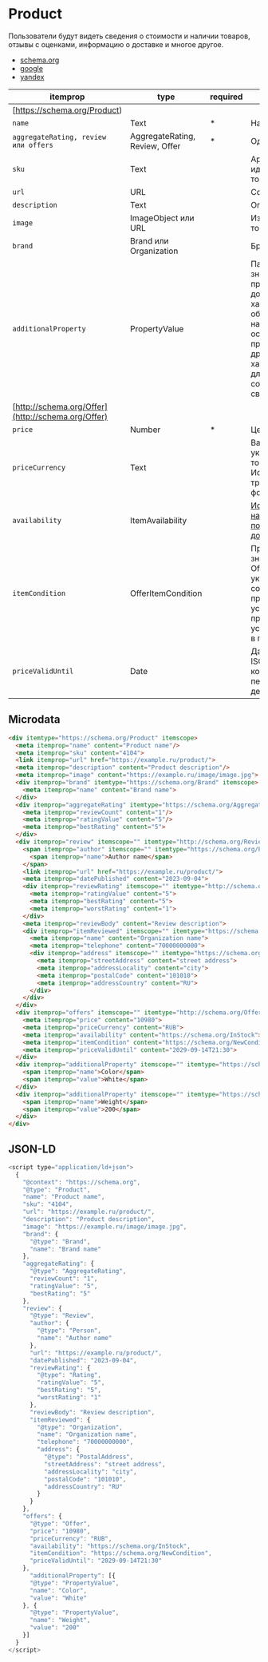 # Product

Пользователи будут видеть сведения о стоимости и наличии товаров, отзывы с оценками, информацию о доставке и многое
другое.

- [schema.org](https://schema.org/Product)
- [google](https://developers.google.com/search/docs/appearance/structured-data/product)
- [yandex](https://yandex.ru/support/webmaster/supported-schemas/goods-prices.html)

| itemprop                             | type                           | required | description                                                                                                                                                                       |
|--------------------------------------|--------------------------------|--|-----------------------------------------------------------------------------------------------------------------------------------------------------------------------------------|
| [https://schema.org/Product)         |                                |  |                                                                                                                                                                                   |
| `name`                               | Text                           | * | Название товара                                                                                                                                                                   |
| `aggregateRating, review или offers` | AggregateRating, Review, Offer | * | Одно из свойств                                                                                                                                                                   |
| `sku`| Text                           |  | Артикул, идентификатор товара                                                                                                                                                     |
| `url`| URL                            |  | Ссылка на товар                                                                                                                                                                   |
| `description`| Text                           |  | Описание товара                                                                                                                                                                   |
| `image`| ImageObject или URL            |  | Изображение товара                                                                                                                                                                |
| `brand`| Brand или Organization |  | Бренд                                                                                                                                                                             |
| `additionalProperty`| PropertyValue |  | Пара свойство-значение, представляющая дополнительную характеристику объекта, например. особенность продукта или другая характеристика, для которой нет соответствующего свойства |
|[http://schema.org/Offer](http://schema.org/Offer)||  |                                                                                                                                                                                   |
|`price`|Number| * | Цена товара                                                                                                                                                                       |
|`priceCurrency`|Text|  | Валюта, в которой указана цена товара. Используйте трехбуквенный формат ISO 4217                                                                                                  |
|`availability`|ItemAvailability|  | [Используйте один наиболее подходящий статус доступности](https://developers.google.com/search/docs/appearance/structured-data/product?hl=ru#offer-properties)                                                                                                                     |
|`itemCondition`|OfferItemCondition|  | Предопределенное значение из OfferItemCondition, указывающее состояние продукта или услуги либо продуктов или услуг, включенных в предложение                                                                                                                                     |
|`priceValidUntil`|Date|  | Дата в формате ISO 8601, после которой цена перестанет действовать                                                                                                                |

## Microdata

```html
<div itemtype="https://schema.org/Product" itemscope>
  <meta itemprop="name" content="Product name"/>
  <meta itemprop="sku" content="4104">
  <link itemprop="url" href="https://example.ru/product/">
  <meta itemprop="description" content="Product description"/>
  <meta itemprop="image" content="https://example.ru/image/image.jpg">
  <div itemprop="brand" itemtype="https://schema.org/Brand" itemscope>
    <meta itemprop="name" content="Brand name">
  </div>
  <div itemprop="aggregateRating" itemtype="https://schema.org/AggregateRating" itemscope>
    <meta itemprop="reviewCount" content="1"/>
    <meta itemprop="ratingValue" content="5"/>
    <meta itemprop="bestRating" content="5">
  </div>
  <div itemprop="review" itemscope="" itemtype="http://schema.org/Review">
    <span itemprop="author" itemscope="" itemtype="https://schema.org/Person">
      <span itemprop="name">Author name</span>
    </span>
    <link itemprop="url" href="https://example.ru/product/">
    <meta itemprop="datePublished" content="2023-09-04">
    <div itemprop="reviewRating" itemscope="" itemtype="http://schema.org/Rating">
      <meta itemprop="ratingValue" content="5">
      <meta itemprop="bestRating" content="5">
      <meta itemprop="worstRating" content="1">
    </div>
    <meta itemprop="reviewBody" content="Review description">
    <div itemprop="itemReviewed" itemscope="" itemtype="https://schema.org/Organization">
      <meta itemprop="name" content="Organization name">
      <meta itemprop="telephone" content="70000000000">
      <div itemprop="address" itemscope="" itemtype="https://schema.org/PostalAddress">
        <meta itemprop="streetAddress" content="street address">
        <meta itemprop="addressLocality" content="city">
        <meta itemprop="postalCode" content="101010">
        <meta itemprop="addressCountry" content="RU">
      </div>
    </div>
  </div>
  <div itemprop="offers" itemscope="" itemtype="http://schema.org/Offer">
    <meta itemprop="price" content="10980">
    <meta itemprop="priceCurrency" content="RUB">
    <meta itemprop="availability" content="https://schema.org/InStock">
    <meta itemprop="itemCondition" content="https://schema.org/NewCondition">
    <meta itemprop="priceValidUntil" content="2029-09-14T21:30">
  </div>
  <div itemprop="additionalProperty" itemscope="" itemtype="https://schema.org/PropertyValue">
    <span itemprop="name">Color</span>
    <span itemprop="value">White</span>
  </div>
  <div itemprop="additionalProperty" itemscope="" itemtype="https://schema.org/PropertyValue">
    <span itemprop="name">Weight</span>
    <span itemprop="value">200</span>
  </div>
</div>
```

## JSON-LD

```javascript
<script type="application/ld+json">
  {
    "@context": "https://schema.org",
    "@type": "Product",
    "name": "Product name",
    "sku": "4104",
    "url": "https://example.ru/product/",
    "description": "Product description",
    "image": "https://example.ru/image/image.jpg",
    "brand": {
      "@type": "Brand",
      "name": "Brand name"
    },
    "aggregateRating": {
      "@type": "AggregateRating",
      "reviewCount": "1",
      "ratingValue": "5",
      "bestRating": "5"
    },
    "review": {
      "@type": "Review",
      "author": {
        "@type": "Person",
        "name": "Author name"
      },
      "url": "https://example.ru/product/",
      "datePublished": "2023-09-04",
      "reviewRating": {
        "@type": "Rating",
        "ratingValue": "5",
        "bestRating": "5",
        "worstRating": "1"
      },
      "reviewBody": "Review description",
      "itemReviewed": {
        "@type": "Organization",
        "name": "Organization name",
        "telephone": "70000000000",
        "address": {
          "@type": "PostalAddress",
          "streetAddress": "street address",
          "addressLocality": "city",
          "postalCode": "101010",
          "addressCountry": "RU"
        }
      }
    },
    "offers": {
      "@type": "Offer",
      "price": "10980",
      "priceCurrency": "RUB",
      "availability": "https://schema.org/InStock",
      "itemCondition": "https://schema.org/NewCondition",
      "priceValidUntil": "2029-09-14T21:30"
    },
      "additionalProperty": [{
      "@type": "PropertyValue",
      "name": "Color",
      "value": "White"
    }, {
      "@type": "PropertyValue",
      "name": "Weight",
      "value": "200"
    }]
  }
</script>
```